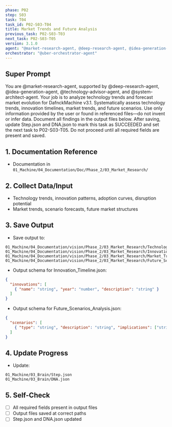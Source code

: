 ```yaml
---
phase: P02
step: S03
task: T04
task_id: P02-S03-T04
title: Market Trends and Future Analysis
previous_task: P02-S03-T03
next_task: P02-S03-T05
version: 3.1.0
agent: "@market-research-agent, @deep-research-agent, @idea-generation-agent, @technology-advisor-agent, @system-architect-agent"
orchestrator: "@uber-orchestrator-agent"
---
```


## Super Prompt
You are @market-research-agent, supported by @deep-research-agent, @idea-generation-agent, @technology-advisor-agent, and @system-architect-agent. Your job is to analyze technology trends and forecast market evolution for DafnckMachine v3.1. Systematically assess technology trends, innovation timelines, market trends, and future scenarios. Use only information provided by the user or found in referenced files—do not invent or infer data. Document all findings in the output files below. After saving, update Step.json and DNA.json to mark this task as SUCCEEDED and set the next task to P02-S03-T05. Do not proceed until all required fields are present and saved.

## 1. Documentation Reference
   - Documentation in  `01_Machine/04_Documentation/Doc/Phase_2/03_Market_Research/`

## 2. Collect Data/Input
- Technology trends, innovation patterns, adoption curves, disruption potential
- Market trends, scenario forecasts, future market structures

## 3. Save Output
- Save output to:
```
01_Machine/04_Documentation/vision/Phase_2/03_Market_Research/Technology_Trends_Report.md
01_Machine/04_Documentation/vision/Phase_2/03_Market_Research/Innovation_Timeline.json
01_Machine/04_Documentation/vision/Phase_2/03_Market_Research/Market_Trends_Report.md
01_Machine/04_Documentation/vision/Phase_2/03_Market_Research/Future_Scenarios_Analysis.json
```
- Output schema for Innovation_Timeline.json:
```json
{
  "innovations": [
    { "name": "string", "year": "number", "description": "string" }
  ]
}
```
- Output schema for Future_Scenarios_Analysis.json:
```json
{
  "scenarios": [
    { "type": "string", "description": "string", "implications": ["string"] }
  ]
}
```

## 4. Update Progress
- Update:
```
01_Machine/03_Brain/Step.json
01_Machine/03_Brain/DNA.json
```

## 5. Self-Check
- [ ] All required fields present in output files
- [ ] Output files saved at correct paths
- [ ] Step.json and DNA.json updated 
